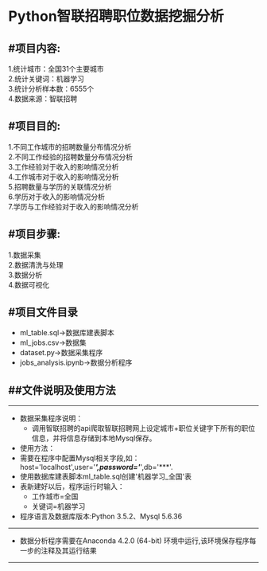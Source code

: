 Python智联招聘职位数据挖掘分析
=======================
#项目内容:
---
1.统计城市：全国31个主要城市  
2.统计关键词：机器学习  
3.统计分析样本数：6555个  
4.数据来源：智联招聘  

#项目目的:
---
1.不同工作城市的招聘数量分布情况分析  
2.不同工作经验的招聘数量分布情况分析  
3.工作经验对于收入的影响情况分析  
4.工作城市对于收入的影响情况分析  
5.招聘数量与学历的关联情况分析  
6.学历对于收入的影响情况分析  
7.学历与工作经验对于收入的影响情况分析

#项目步骤:
---
1.数据采集  
2.数据清洗与处理  
3.数据分析  
4.数据可视化

#项目文件目录
---
* ml_table.sql->数据库建表脚本  
* ml_jobs.csv->数据集  
* dataset.py->数据采集程序  
* jobs_analysis.ipynb->数据分析程序  

##文件说明及使用方法
---
-------------------
* 数据采集程序说明：  
	* 调用智联招聘的api爬取智联招聘网上设定城市+职位关键字下所有的职位信息，并将信息存储到本地Mysql保存。  
* 使用方法：  
* 需要在程序中配置Mysql相关字段,如：host='localhost',user='***',password='***',db='***'.
* 使用数据库建表脚本ml_table.sql创建'机器学习_全国'表
* 表新建好以后，程序运行时输入：  
	* 工作城市=全国  
	* 关键词=机器学习  
* 程序语言及数据库版本:Python 3.5.2、Mysql 5.6.36  

--------------------
* 数据分析程序需要在Anaconda 4.2.0 (64-bit)	环境中运行,该环境保存程序每一步的注释及其运行结果  

--------------------
